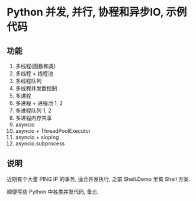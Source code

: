 # Python 并发, 并行, 协程和异步IO, 示例代码

## 功能

1. 多线程(函数和类)
2. 多线程 + 线程池
3. 多线程队列
4. 多线程并发数控制
5. 多进程
6. 多进程 + 进程池 1, 2
7. 多进程队列 1, 2
8. 多进程内存共享
9. asyncio
10. asyncio + ThreadPoolExecutor
11. asyncio + aioping
12. asyncio.subprocess

## 说明

近期有个大量 PING IP 的事务, 适合并发执行, 之前 Shell.Demo 里有 Shell 方案.

顺便写些 Python 中各类并发代码, 备忘.
